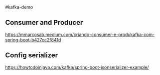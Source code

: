 #kafka-demo


## Consumer and Producer
https://mmarcosab.medium.com/criando-consumer-e-produkafka-com-spring-boot-b427cc2f841d

## Config serializer
https://howtodoinjava.com/kafka/spring-boot-jsonserializer-example/